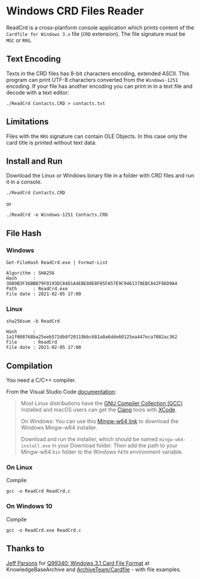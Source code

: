 # Windows CRD Files Reader

ReadCrd is a cross-planform console application which prints content of the `Cardfile for Windows 3.x` file (`CRD` extension). The file signature must be `MGC` or `RRG`.

## Text Encoding

Texts in the CRD files has 8-bit characters encoding, extended ASCII. This program can print UTF-8 characters converted from the `Windows-1251` encoding. If your file has another encoding you can print in in a text file and decode with a text editor:
```
./ReadCrd Contacts.CRD > contacts.txt
```

## Limitations

Files with the `RRG` signature can contain OLE Objects. In this case only the card title is printed without text data.

## Install and Run

Download the Linux or Windows binary file in a folder with CRD files and run it in a console.

```
./ReadCrd Contacts.CRD
```
or
```
./ReadCrd -e Windows-1251 Contacts.CRD
```

## File Hash
### Windows
```
Get-FileHash ReadCrd.exe | Format-List

Algorithm : SHA256
Hash      : 3D89B3F36BBB79F0193DC84D1A4EBE80E8F05FA57E9C9461378EBC842F86D9A4
Path      : ReadCrd.exe
File date : 2021-02-05 17:00
```

### Linux
```
sha256sum -b ReadCrd

Hash      : 1a1f008768ba25eeb572db0f20119bbc681a0a6dde60125ea447eca7082ac362
File      : ReadCrd
File date : 2021-02-05 17:00
```

## Compilation

You need a C/C++ compiler.

From the Visual Studio Code [documentation](https://code.visualstudio.com/docs/languages/cpp):

> Most Linux distributions have the [GNU Compiler Collection (GCC)](https://wikipedia.org/wiki/GNU_Compiler_Collection) installed and macOS users can get the [Clang](https://wikipedia.org/wiki/Clang) tools with [XCode](https://developer.apple.com/xcode/).
> 
> On Windows: You can use this [Mingw-w64 link](https://sourceforge.net/projects/mingw-w64/files/Toolchains%20targetting%20Win32/Personal%20Builds/mingw-builds/installer/mingw-w64-install.exe/download) to download the Windows Mingw-w64 installer.
> 
> Download and run the installer, which should be named `mingw-w64-install.exe` in your Download folder. Then add the path to your Mingw-w64 `bin` folder to the Windows `PATH` environment variable.

### On Linux

Compile
```
gcc -o ReadCrd ReadCrd.c
```

### On Windows 10

Compile
```
gcc -o ReadCrd.exe ReadCrd.c
```

## Thanks to

[Jeff Parsons](https://github.com/jeffpar) for
[Q99340: Windows 3.1 Card File Format](https://jeffpar.github.io/kbarchive/kb/099/Q99340/)  at KnowledgeBaseArchive
and [ArchiveTeam/Cardfile](http://fileformats.archiveteam.org/wiki/Cardfile) - with file examples.


